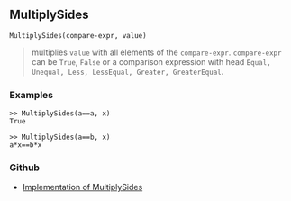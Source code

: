 ## MultiplySides

```
MultiplySides(compare-expr, value) 
```

> multiplies `value` with all elements of the `compare-expr`. `compare-expr` can be `True`, `False` or a comparison expression with head `Equal, Unequal, Less, LessEqual, Greater, GreaterEqual`. 

### Examples

```
>> MultiplySides(a==a, x) 
True      
 
>> MultiplySides(a==b, x)    
a*x==b*x
```
    

### Github

* [Implementation of MultiplySides](https://github.com/axkr/symja_android_library/blob/master/symja_android_library/matheclipse-core/src/main/java/org/matheclipse/core/builtin/SidesFunctions.java#L193) 
